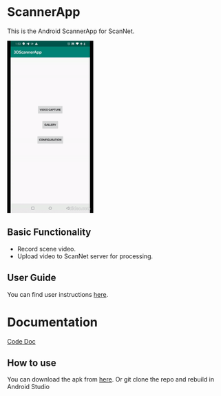# ScannerApp
This is the Android ScannerApp for ScanNet.

<img src="ezgif.com-video-to-gif.gif" width=200>

## Basic Functionality
- Record scene video.
- Upload video to ScanNet server for processing.

## User Guide
You can find user instructions [here](https://docs.google.com/document/d/11eYY-jwGs3JQIrlqCW0JUCnOxLEHJJx-Pz4gFKXpcQM/edit?usp=sharing).

# Documentation
[Code Doc](https://docs.google.com/document/d/1Y2aDU6N3Rupj8FGcnZNyyrGilniN-06PLEMYho83Szw/edit?usp=sharing)

## How to use
You can download the apk from [here](https://drive.google.com/open?id=1KZLzXMf1lYieVskXnzhPuXwZLxmXmIDV). 
Or git clone the repo and rebuild in Android Studio
